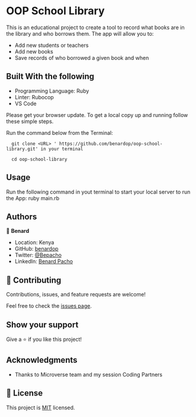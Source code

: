 # OOP School Library
This is an educational project to create a tool to record what books are in the library and who borrows them. The app will allow you to:
  -  Add new students or teachers
  -  Add new books
  -  Save records of who borrowed a given book and when 
## Built With the following
  -  Programming Language: Ruby
  -  Linter: Rubocop
  -  VS Code

Please get your browser update.
To get a local copy up and running follow these simple steps.

Run the command below from the Terminal:

      git clone <URL> ' https://github.com/benardop/oop-school-library.git' in your terminal

	  cd oop-school-library
        

## Usage
Run the following command in yout terminal to start your local server to run the App:
ruby main.rb

## Authors

👤 **Benard**

- Location: Kenya
- GitHub: [benardop](https://github.com/benardop/)
- Twitter: [@Bepacho](https://twitter.com/Bepacho)
- LinkedIn: [Benard Pacho](https://www.linkedin.com/in/ochieng-benard-8264b815/)

## 🤝 Contributing

Contributions, issues, and feature requests are welcome!

Feel free to check the [issues page](https://github.com/benardop/BookStore/issues).

## Show your support

Give a ⭐ if you like this project!

## Acknowledgments

- Thanks to Microverse team and my session Coding Partners

## 📝 License

This project is [MIT](./MIT.md) licensed.
